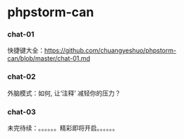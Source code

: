 # phpstorm-can
### chat-01
快捷键大全：https://github.com/chuangyeshuo/phpstorm-can/blob/master/chat-01.md
### chat-02
外脑模式：如何, 让‘注释’ 减轻你的压力？
### chat-03
未完待续：。。。。。。精彩即将开启。。。。。。
